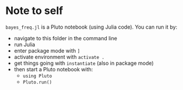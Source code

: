 # Note to self

`bayes_freq.jl` is a Pluto notebook (using Julia code). You can run it by:
- navigate to this folder in the command line
- run Julia
- enter package mode with `]`
- activate environment with `activate .`
- get things going with `instantiate` (also in package mode)
- then start a Pluto notebook with:
  - `using Pluto`
  - `Pluto.run()`